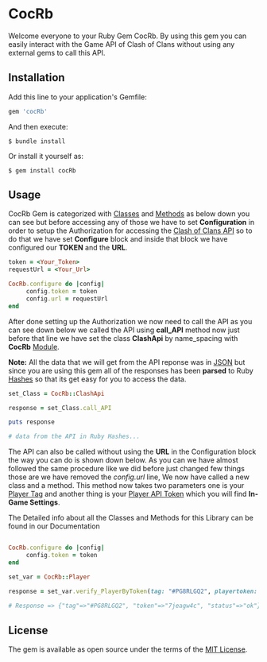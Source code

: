 # CocRb

Welcome everyone to your Ruby Gem CocRb. By using this gem you can easily interact with the Game API of Clash of Clans without using any external gems to call this API.

## Installation

Add this line to your application's Gemfile:

```ruby
gem 'cocRb'
```

And then execute:

    $ bundle install

Or install it yourself as:

    $ gem install cocRb

## Usage
CocRb Gem is categorized with [Classes](https://www.tutorialspoint.com/ruby/ruby_classes.htm) and [Methods](https://www.tutorialspoint.com/ruby/ruby_methods.htm) as below down you can see but before accessing any of those we have to set **Configuration** in order to setup the Authorization for accessing the [Clash of Clans API](https://developer.clashofclans.com/#) so to do that we have set **Configure** block and inside that block we have configured our **TOKEN** and the **URL**.


```ruby
token = <Your_Token>
requestUrl = <Your_Url>

CocRb.configure do |config|
     config.token = token
     config.url = requestUrl
end
```
After done setting up the Authorization we now need to call the API as you can see down below we called the API using **call_API** method now just before that line we have set the class **ClashApi** by name_spacing with **CocRb** [Module](https://www.tutorialspoint.com/ruby/ruby_modules.htm).

**Note:** All the data that we will get from the API reponse was in [JSON](https://jsonapi.org/) but since you are using this gem all of the responses has been **parsed** to Ruby [Hashes](https://www.tutorialspoint.com/ruby/ruby_hashes.htm) so that its get easy for you to access the data.


```ruby
set_Class = CocRb::ClashApi

response = set_Class.call_API

puts response

# data from the API in Ruby Hashes...
```

The API can also be called without using the **URL** in the Configuration block the way you can do is shown down below. As you can we have almost followed the same procedure like we did before just changed few things those are we have removed the *config.url* line, We now have called a new class and a method. This method now takes two parameters one is your [Player Tag](https://clashofclans.fandom.com/wiki/Player_Profile#:~:text=The%20player%27s%20name%20and%20player,they%20are%20in%20a%20clan) and another thing is your [Player API Token](eddit.com/r/ClashOfClans/comments/apebtq/ask_what_is_an_api_token/) which you will find **In-Game Settings**.



The Detailed info about all the Classes and Methods for this Library can be found in our Documentation


```ruby

CocRb.configure do |config|
     config.token = token
end

set_var = CocRb::Player   

response = set_var.verify_PlayerByToken(tag: "#PG8RLGQ2", playertoken: "7jeagw4c")

# Response => {"tag"=>"#PG8RLGQ2", "token"=>"7jeagw4c", "status"=>"ok"}

```

## License

The gem is available as open source under the terms of the [MIT License](https://opensource.org/licenses/MIT).
